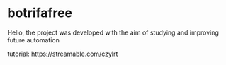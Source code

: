 # botrifafree



Hello, the project was developed with the aim of studying and improving future automation


tutorial:
https://streamable.com/czylrt
